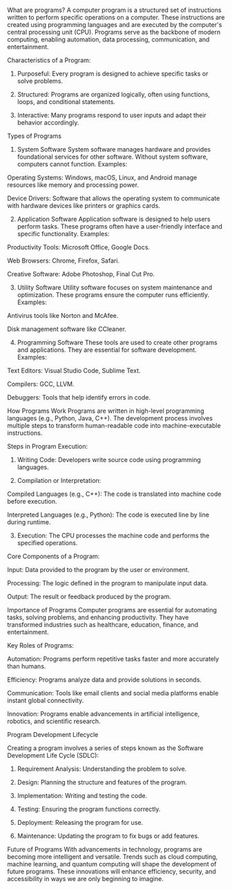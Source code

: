 What are programs?
A computer program is a structured set of instructions written to perform specific operations on a computer. These instructions are created using programming languages and are executed by the computer's central processing unit (CPU). Programs serve as the backbone of modern computing, enabling automation, data processing, communication, and entertainment.


Characteristics of a Program:

1. Purposeful: Every program is designed to achieve specific tasks or solve problems.

2. Structured: Programs are organized logically, often using functions, loops, and conditional statements.

3. Interactive: Many programs respond to user inputs and adapt their behavior accordingly.


Types of Programs

1. System Software
System software manages hardware and provides foundational services for other software. Without system software, computers cannot function.
Examples:

Operating Systems: Windows, macOS, Linux, and Android manage resources like memory and processing power.

Device Drivers: Software that allows the operating system to communicate with hardware devices like printers or graphics cards.

2. Application Software
Application software is designed to help users perform tasks. These programs often have a user-friendly interface and specific functionality.
Examples:

Productivity Tools: Microsoft Office, Google Docs.

Web Browsers: Chrome, Firefox, Safari.

Creative Software: Adobe Photoshop, Final Cut Pro.

3. Utility Software
Utility software focuses on system maintenance and optimization. These programs ensure the computer runs efficiently.
Examples:

Antivirus tools like Norton and McAfee.

Disk management software like CCleaner.

4. Programming Software
These tools are used to create other programs and applications. They are essential for software development.
Examples:

Text Editors: Visual Studio Code, Sublime Text.

Compilers: GCC, LLVM.

Debuggers: Tools that help identify errors in code.

How Programs Work
Programs are written in high-level programming languages (e.g., Python, Java, C++). The development process involves multiple steps to transform human-readable code into machine-executable instructions.

Steps in Program Execution:

1. Writing Code: Developers write source code using programming languages.

2. Compilation or Interpretation:

Compiled Languages (e.g., C++): The code is translated into machine code before execution.

Interpreted Languages (e.g., Python): The code is executed line by line during runtime.

3. Execution: The CPU processes the machine code and performs the specified operations.

Core Components of a Program:

Input: Data provided to the program by the user or environment.

Processing: The logic defined in the program to manipulate input data.

Output: The result or feedback produced by the program.

Importance of Programs
Computer programs are essential for automating tasks, solving problems, and enhancing productivity. They have transformed industries such as healthcare, education, finance, and entertainment.

Key Roles of Programs:

Automation: Programs perform repetitive tasks faster and more accurately than humans.

Efficiency: Programs analyze data and provide solutions in seconds.

Communication: Tools like email clients and social media platforms enable instant global connectivity.

Innovation: Programs enable advancements in artificial intelligence, robotics, and scientific research.


Program Development Lifecycle

Creating a program involves a series of steps known as the Software Development Life Cycle (SDLC):

1. Requirement Analysis: Understanding the problem to solve.

2. Design: Planning the structure and features of the program.

3. Implementation: Writing and testing the code.

4. Testing: Ensuring the program functions correctly.


5. Deployment: Releasing the program for use.

6. Maintenance: Updating the program to fix bugs or add features.


Future of Programs
With advancements in technology, programs are becoming more intelligent and versatile. Trends such as cloud computing, machine learning, and quantum computing will shape the development of future programs. These innovations will enhance efficiency, security, and accessibility in ways we are only beginning to imagine.
